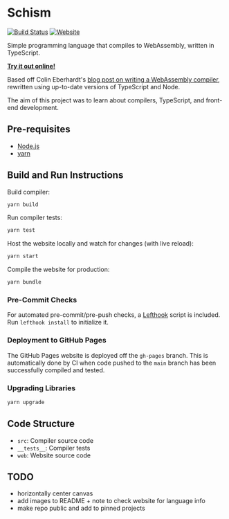 # Schism

[![Build Status](https://img.shields.io/github/workflow/status/dominikrys/schism/Continuous%20Integration?style=flat-square)](https://github.com/dominikrys/schism/actions)
[![Website](https://img.shields.io/website?down_color=lightgrey&style=flat-square&down_message=offline&up_color=brightgreen&up_message=online&url=https%3A%2F%2Fdominikrys.com%2Fschism)](https://dominikrys.com/schism/)

Simple programming language that compiles to WebAssembly, written in TypeScript.

[**Try it out online!**](http://dominikrys.com/schism/)

Based off Colin Eberhardt's [blog post on writing a WebAssembly compiler](https://blog.scottlogic.com/2019/05/17/webassembly-compiler.html), rewritten using up-to-date versions of TypeScript and Node.

The aim of this project was to learn about compilers, TypeScript, and front-end development.

## Pre-requisites

- [Node.js](https://nodejs.org/en/)
- [yarn](https://classic.yarnpkg.com/en/docs/install/)

## Build and Run Instructions

Build compiler:

```bash
yarn build
```

Run compiler tests:

```bash
yarn test
```

Host the website locally and watch for changes (with live reload):

```bash
yarn start
```

Compile the website for production:

```bash
yarn bundle
```

### Pre-Commit Checks

For automated pre-commit/pre-push checks, a [Lefthook](https://github.com/evilmartians/lefthook) script is included. Run `lefthook install` to initialize it.

### Deployment to GitHub Pages

The GitHub Pages website is deployed off the `gh-pages` branch. This is automatically done by CI when code pushed to the `main` branch has been successfully compiled and tested.

### Upgrading Libraries

```bash
yarn upgrade
```

## Code Structure

- `src`: Compiler source code
- `__tests__`: Compiler tests
- `web`: Website source code

## TODO

- horizontally center canvas
- add images to README + note to check website for language info
- make repo public and add to pinned projects
